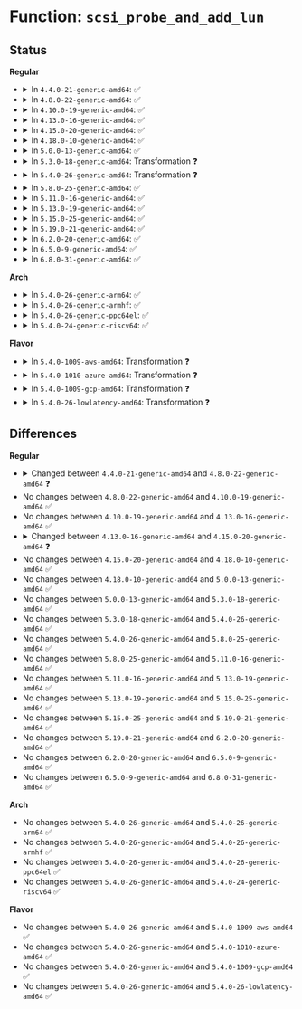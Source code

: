 # Function: <code>scsi_probe_and_add_lun</code>

## Status
<b>Regular</b>
<ul>
<li>
<details>
<summary>In <code>4.4.0-21-generic-amd64</code>: ✅</summary>

```c
int scsi_probe_and_add_lun(struct scsi_target * starget, u64 lun, int * bflagsp, struct scsi_device * * sdevp, int rescan, void * hostdata)
```

```json
{
  "name": "scsi_probe_and_add_lun",
  "collision_type": "Unique Static",
  "inline_type": "No",
  "funcs": [
    {
      "addr": 18446744071584816800,
      "name": "scsi_probe_and_add_lun",
      "external": false,
      "loc": "drivers/scsi/scsi_scan.c:1049",
      "file": "drivers/scsi/scsi_scan.c",
      "inline": "seen, unknown",
      "caller_inline": [],
      "caller_func": [
        "drivers/scsi/scsi_scan.c:scsi_report_lun_scan",
        "drivers/scsi/scsi_scan.c:__scsi_add_device",
        "drivers/scsi/scsi_scan.c:__scsi_scan_target",
        "drivers/scsi/scsi_scan.c:__scsi_scan_target",
        "drivers/scsi/scsi_scan.c:__scsi_scan_target"
      ]
    }
  ],
  "symbols": [
    {
      "addr": 18446744071584816800,
      "name": "scsi_probe_and_add_lun",
      "section": ".text",
      "bind": "STB_LOCAL",
      "size": 3685
    }
  ]
}
```
</details>
</li>
<li>
<details>
<summary>In <code>4.8.0-22-generic-amd64</code>: ✅</summary>

```c
int scsi_probe_and_add_lun(struct scsi_target * starget, u64 lun, int * bflagsp, struct scsi_device * * sdevp, enum scsi_scan_mode rescan, void * hostdata)
```

```json
{
  "name": "scsi_probe_and_add_lun",
  "collision_type": "Unique Static",
  "inline_type": "No",
  "funcs": [
    {
      "addr": 18446744071585178336,
      "name": "scsi_probe_and_add_lun",
      "external": false,
      "loc": "drivers/scsi/scsi_scan.c:1061",
      "file": "drivers/scsi/scsi_scan.c",
      "inline": "seen, unknown",
      "caller_inline": [],
      "caller_func": [
        "drivers/scsi/scsi_scan.c:__scsi_scan_target",
        "drivers/scsi/scsi_scan.c:__scsi_scan_target",
        "drivers/scsi/scsi_scan.c:__scsi_scan_target",
        "drivers/scsi/scsi_scan.c:__scsi_add_device",
        "drivers/scsi/scsi_scan.c:scsi_report_lun_scan"
      ]
    }
  ],
  "symbols": [
    {
      "addr": 18446744071585178336,
      "name": "scsi_probe_and_add_lun",
      "section": ".text",
      "bind": "STB_LOCAL",
      "size": 3733
    }
  ]
}
```
</details>
</li>
<li>
<details>
<summary>In <code>4.10.0-19-generic-amd64</code>: ✅</summary>

```c
int scsi_probe_and_add_lun(struct scsi_target * starget, u64 lun, int * bflagsp, struct scsi_device * * sdevp, enum scsi_scan_mode rescan, void * hostdata)
```

```json
{
  "name": "scsi_probe_and_add_lun",
  "collision_type": "Unique Static",
  "inline_type": "No",
  "funcs": [
    {
      "addr": 18446744071585373120,
      "name": "scsi_probe_and_add_lun",
      "external": false,
      "loc": "drivers/scsi/scsi_scan.c:1059",
      "file": "drivers/scsi/scsi_scan.c",
      "inline": "seen, unknown",
      "caller_inline": [],
      "caller_func": [
        "drivers/scsi/scsi_scan.c:__scsi_scan_target",
        "drivers/scsi/scsi_scan.c:__scsi_scan_target",
        "drivers/scsi/scsi_scan.c:__scsi_scan_target",
        "drivers/scsi/scsi_scan.c:__scsi_add_device",
        "drivers/scsi/scsi_scan.c:scsi_report_lun_scan"
      ]
    }
  ],
  "symbols": [
    {
      "addr": 18446744071585373120,
      "name": "scsi_probe_and_add_lun",
      "section": ".text",
      "bind": "STB_LOCAL",
      "size": 3749
    }
  ]
}
```
</details>
</li>
<li>
<details>
<summary>In <code>4.13.0-16-generic-amd64</code>: ✅</summary>

```c
int scsi_probe_and_add_lun(struct scsi_target * starget, u64 lun, int * bflagsp, struct scsi_device * * sdevp, enum scsi_scan_mode rescan, void * hostdata)
```

```json
{
  "name": "scsi_probe_and_add_lun",
  "collision_type": "Unique Static",
  "inline_type": "No",
  "funcs": [
    {
      "addr": 18446744071585457984,
      "name": "scsi_probe_and_add_lun",
      "external": false,
      "loc": "drivers/scsi/scsi_scan.c:1046",
      "file": "drivers/scsi/scsi_scan.c",
      "inline": "seen, unknown",
      "caller_inline": [],
      "caller_func": [
        "drivers/scsi/scsi_scan.c:__scsi_scan_target",
        "drivers/scsi/scsi_scan.c:__scsi_scan_target",
        "drivers/scsi/scsi_scan.c:__scsi_scan_target",
        "drivers/scsi/scsi_scan.c:__scsi_scan_target",
        "drivers/scsi/scsi_scan.c:__scsi_add_device"
      ]
    }
  ],
  "symbols": [
    {
      "addr": 18446744071585457984,
      "name": "scsi_probe_and_add_lun",
      "section": ".text",
      "bind": "STB_LOCAL",
      "size": 3522
    }
  ]
}
```
</details>
</li>
<li>
<details>
<summary>In <code>4.15.0-20-generic-amd64</code>: ✅</summary>

```c
int scsi_probe_and_add_lun(struct scsi_target * starget, u64 lun, blist_flags_t * bflagsp, struct scsi_device * * sdevp, enum scsi_scan_mode rescan, void * hostdata)
```

```json
{
  "name": "scsi_probe_and_add_lun",
  "collision_type": "Unique Static",
  "inline_type": "No",
  "funcs": [
    {
      "addr": 18446744071585888736,
      "name": "scsi_probe_and_add_lun",
      "external": false,
      "loc": "drivers/scsi/scsi_scan.c:1051",
      "file": "drivers/scsi/scsi_scan.c",
      "inline": "seen, unknown",
      "caller_inline": [],
      "caller_func": [
        "drivers/scsi/scsi_scan.c:__scsi_scan_target",
        "drivers/scsi/scsi_scan.c:__scsi_scan_target",
        "drivers/scsi/scsi_scan.c:__scsi_scan_target",
        "drivers/scsi/scsi_scan.c:__scsi_scan_target",
        "drivers/scsi/scsi_scan.c:__scsi_add_device"
      ]
    }
  ],
  "symbols": [
    {
      "addr": 18446744071585888736,
      "name": "scsi_probe_and_add_lun",
      "section": ".text",
      "bind": "STB_LOCAL",
      "size": 3547
    }
  ]
}
```
</details>
</li>
<li>
<details>
<summary>In <code>4.18.0-10-generic-amd64</code>: ✅</summary>

```c
int scsi_probe_and_add_lun(struct scsi_target * starget, u64 lun, blist_flags_t * bflagsp, struct scsi_device * * sdevp, enum scsi_scan_mode rescan, void * hostdata)
```

```json
{
  "name": "scsi_probe_and_add_lun",
  "collision_type": "Unique Static",
  "inline_type": "No",
  "funcs": [
    {
      "addr": 18446744071586136064,
      "name": "scsi_probe_and_add_lun",
      "external": false,
      "loc": "drivers/scsi/scsi_scan.c:1051",
      "file": "drivers/scsi/scsi_scan.c",
      "inline": "seen, unknown",
      "caller_inline": [],
      "caller_func": [
        "drivers/scsi/scsi_scan.c:__scsi_scan_target",
        "drivers/scsi/scsi_scan.c:__scsi_scan_target",
        "drivers/scsi/scsi_scan.c:__scsi_scan_target",
        "drivers/scsi/scsi_scan.c:__scsi_scan_target",
        "drivers/scsi/scsi_scan.c:__scsi_add_device"
      ]
    }
  ],
  "symbols": [
    {
      "addr": 18446744071586136064,
      "name": "scsi_probe_and_add_lun",
      "section": ".text",
      "bind": "STB_LOCAL",
      "size": 3653
    }
  ]
}
```
</details>
</li>
<li>
<details>
<summary>In <code>5.0.0-13-generic-amd64</code>: ✅</summary>

```c
int scsi_probe_and_add_lun(struct scsi_target * starget, u64 lun, blist_flags_t * bflagsp, struct scsi_device * * sdevp, enum scsi_scan_mode rescan, void * hostdata)
```

```json
{
  "name": "scsi_probe_and_add_lun",
  "collision_type": "Unique Static",
  "inline_type": "No",
  "funcs": [
    {
      "addr": 18446744071586276944,
      "name": "scsi_probe_and_add_lun",
      "external": false,
      "loc": "drivers/scsi/scsi_scan.c:1043",
      "file": "drivers/scsi/scsi_scan.c",
      "inline": "seen, unknown",
      "caller_inline": [],
      "caller_func": [
        "drivers/scsi/scsi_scan.c:__scsi_scan_target",
        "drivers/scsi/scsi_scan.c:__scsi_scan_target",
        "drivers/scsi/scsi_scan.c:__scsi_scan_target",
        "drivers/scsi/scsi_scan.c:__scsi_scan_target",
        "drivers/scsi/scsi_scan.c:__scsi_add_device"
      ]
    }
  ],
  "symbols": [
    {
      "addr": 18446744071586276944,
      "name": "scsi_probe_and_add_lun",
      "section": ".text",
      "bind": "STB_LOCAL",
      "size": 3644
    }
  ]
}
```
</details>
</li>
<li>
<details>
<summary>In <code>5.3.0-18-generic-amd64</code>: Transformation ❓</summary>

```c
int scsi_probe_and_add_lun(struct scsi_target * starget, u64 lun, blist_flags_t * bflagsp, struct scsi_device * * sdevp, enum scsi_scan_mode rescan, void * hostdata)
```

```json
{
  "name": "scsi_probe_and_add_lun",
  "collision_type": "Unique Static",
  "inline_type": "No",
  "funcs": [
    {
      "addr": 0,
      "name": "scsi_probe_and_add_lun",
      "external": false,
      "loc": "drivers/scsi/scsi_scan.c:1043",
      "file": "drivers/scsi/scsi_scan.c",
      "inline": "seen, unknown",
      "caller_inline": [],
      "caller_func": [
        "drivers/scsi/scsi_scan.c:__scsi_scan_target",
        "drivers/scsi/scsi_scan.c:__scsi_scan_target",
        "drivers/scsi/scsi_scan.c:__scsi_scan_target",
        "drivers/scsi/scsi_scan.c:__scsi_add_device",
        "drivers/scsi/scsi_scan.c:scsi_report_lun_scan"
      ]
    }
  ],
  "symbols": [
    {
      "addr": 18446744071586522880,
      "name": "scsi_probe_and_add_lun",
      "section": ".text",
      "bind": "STB_LOCAL",
      "size": 2125
    },
    {
      "addr": 18446744071586529093,
      "name": "scsi_probe_and_add_lun.cold",
      "section": ".text",
      "bind": "STB_LOCAL",
      "size": 44
    }
  ]
}
```
</details>
</li>
<li>
<details>
<summary>In <code>5.4.0-26-generic-amd64</code>: Transformation ❓</summary>

```c
int scsi_probe_and_add_lun(struct scsi_target * starget, u64 lun, blist_flags_t * bflagsp, struct scsi_device * * sdevp, enum scsi_scan_mode rescan, void * hostdata)
```

```json
{
  "name": "scsi_probe_and_add_lun",
  "collision_type": "Unique Static",
  "inline_type": "No",
  "funcs": [
    {
      "addr": 0,
      "name": "scsi_probe_and_add_lun",
      "external": false,
      "loc": "drivers/scsi/scsi_scan.c:1043",
      "file": "drivers/scsi/scsi_scan.c",
      "inline": "seen, unknown",
      "caller_inline": [],
      "caller_func": [
        "drivers/scsi/scsi_scan.c:__scsi_scan_target",
        "drivers/scsi/scsi_scan.c:__scsi_scan_target",
        "drivers/scsi/scsi_scan.c:__scsi_scan_target",
        "drivers/scsi/scsi_scan.c:__scsi_add_device",
        "drivers/scsi/scsi_scan.c:scsi_report_lun_scan"
      ]
    }
  ],
  "symbols": [
    {
      "addr": 18446744071586670976,
      "name": "scsi_probe_and_add_lun",
      "section": ".text",
      "bind": "STB_LOCAL",
      "size": 2125
    },
    {
      "addr": 18446744071586677189,
      "name": "scsi_probe_and_add_lun.cold",
      "section": ".text",
      "bind": "STB_LOCAL",
      "size": 44
    }
  ]
}
```
</details>
</li>
<li>
<details>
<summary>In <code>5.8.0-25-generic-amd64</code>: ✅</summary>

```c
int scsi_probe_and_add_lun(struct scsi_target * starget, u64 lun, blist_flags_t * bflagsp, struct scsi_device * * sdevp, enum scsi_scan_mode rescan, void * hostdata)
```

```json
{
  "name": "scsi_probe_and_add_lun",
  "collision_type": "Unique Static",
  "inline_type": "No",
  "funcs": [
    {
      "addr": 18446744071587470448,
      "name": "scsi_probe_and_add_lun",
      "external": false,
      "loc": "drivers/scsi/scsi_scan.c:1042",
      "file": "drivers/scsi/scsi_scan.c",
      "inline": "seen, unknown",
      "caller_inline": [],
      "caller_func": [
        "drivers/scsi/scsi_scan.c:__scsi_scan_target",
        "drivers/scsi/scsi_scan.c:__scsi_scan_target",
        "drivers/scsi/scsi_scan.c:__scsi_scan_target",
        "drivers/scsi/scsi_scan.c:__scsi_add_device",
        "drivers/scsi/scsi_scan.c:scsi_report_lun_scan"
      ]
    }
  ],
  "symbols": [
    {
      "addr": 18446744071587470448,
      "name": "scsi_probe_and_add_lun",
      "section": ".text",
      "bind": "STB_LOCAL",
      "size": 1136
    }
  ]
}
```
</details>
</li>
<li>
<details>
<summary>In <code>5.11.0-16-generic-amd64</code>: ✅</summary>

```c
int scsi_probe_and_add_lun(struct scsi_target * starget, u64 lun, blist_flags_t * bflagsp, struct scsi_device * * sdevp, enum scsi_scan_mode rescan, void * hostdata)
```

```json
{
  "name": "scsi_probe_and_add_lun",
  "collision_type": "Unique Static",
  "inline_type": "No",
  "funcs": [
    {
      "addr": 18446744071587538480,
      "name": "scsi_probe_and_add_lun",
      "external": false,
      "loc": "drivers/scsi/scsi_scan.c:1042",
      "file": "drivers/scsi/scsi_scan.c",
      "inline": "seen, unknown",
      "caller_inline": [],
      "caller_func": [
        "drivers/scsi/scsi_scan.c:__scsi_scan_target",
        "drivers/scsi/scsi_scan.c:__scsi_scan_target",
        "drivers/scsi/scsi_scan.c:__scsi_scan_target",
        "drivers/scsi/scsi_scan.c:__scsi_add_device",
        "drivers/scsi/scsi_scan.c:scsi_report_lun_scan"
      ]
    }
  ],
  "symbols": [
    {
      "addr": 18446744071587538480,
      "name": "scsi_probe_and_add_lun",
      "section": ".text",
      "bind": "STB_LOCAL",
      "size": 1136
    }
  ]
}
```
</details>
</li>
<li>
<details>
<summary>In <code>5.13.0-19-generic-amd64</code>: ✅</summary>

```c
int scsi_probe_and_add_lun(struct scsi_target * starget, u64 lun, blist_flags_t * bflagsp, struct scsi_device * * sdevp, enum scsi_scan_mode rescan, void * hostdata)
```

```json
{
  "name": "scsi_probe_and_add_lun",
  "collision_type": "Unique Static",
  "inline_type": "No",
  "funcs": [
    {
      "addr": 18446744071587420624,
      "name": "scsi_probe_and_add_lun",
      "external": false,
      "loc": "drivers/scsi/scsi_scan.c:1062",
      "file": "drivers/scsi/scsi_scan.c",
      "inline": "seen, unknown",
      "caller_inline": [],
      "caller_func": [
        "drivers/scsi/scsi_scan.c:__scsi_scan_target",
        "drivers/scsi/scsi_scan.c:__scsi_scan_target",
        "drivers/scsi/scsi_scan.c:__scsi_scan_target",
        "drivers/scsi/scsi_scan.c:__scsi_add_device",
        "drivers/scsi/scsi_scan.c:scsi_report_lun_scan"
      ]
    }
  ],
  "symbols": [
    {
      "addr": 18446744071587420624,
      "name": "scsi_probe_and_add_lun",
      "section": ".text",
      "bind": "STB_LOCAL",
      "size": 1079
    }
  ]
}
```
</details>
</li>
<li>
<details>
<summary>In <code>5.15.0-25-generic-amd64</code>: ✅</summary>

```c
int scsi_probe_and_add_lun(struct scsi_target * starget, u64 lun, blist_flags_t * bflagsp, struct scsi_device * * sdevp, enum scsi_scan_mode rescan, void * hostdata)
```

```json
{
  "name": "scsi_probe_and_add_lun",
  "collision_type": "Unique Static",
  "inline_type": "No",
  "funcs": [
    {
      "addr": 18446744071587993504,
      "name": "scsi_probe_and_add_lun",
      "external": false,
      "loc": "drivers/scsi/scsi_scan.c:1071",
      "file": "drivers/scsi/scsi_scan.c",
      "inline": "seen, unknown",
      "caller_inline": [],
      "caller_func": [
        "drivers/scsi/scsi_scan.c:__scsi_scan_target",
        "drivers/scsi/scsi_scan.c:__scsi_scan_target",
        "drivers/scsi/scsi_scan.c:__scsi_scan_target",
        "drivers/scsi/scsi_scan.c:__scsi_add_device",
        "drivers/scsi/scsi_scan.c:scsi_report_lun_scan"
      ]
    }
  ],
  "symbols": [
    {
      "addr": 18446744071587993504,
      "name": "scsi_probe_and_add_lun",
      "section": ".text",
      "bind": "STB_LOCAL",
      "size": 1079
    }
  ]
}
```
</details>
</li>
<li>
<details>
<summary>In <code>5.19.0-21-generic-amd64</code>: ✅</summary>

```c
int scsi_probe_and_add_lun(struct scsi_target * starget, u64 lun, blist_flags_t * bflagsp, struct scsi_device * * sdevp, enum scsi_scan_mode rescan, void * hostdata)
```

```json
{
  "name": "scsi_probe_and_add_lun",
  "collision_type": "Unique Static",
  "inline_type": "No",
  "funcs": [
    {
      "addr": 18446744071589351664,
      "name": "scsi_probe_and_add_lun",
      "external": false,
      "loc": "drivers/scsi/scsi_scan.c:1147",
      "file": "drivers/scsi/scsi_scan.c",
      "inline": "seen, unknown",
      "caller_inline": [],
      "caller_func": [
        "drivers/scsi/scsi_scan.c:__scsi_scan_target",
        "drivers/scsi/scsi_scan.c:__scsi_scan_target",
        "drivers/scsi/scsi_scan.c:__scsi_scan_target",
        "drivers/scsi/scsi_scan.c:__scsi_add_device",
        "drivers/scsi/scsi_scan.c:scsi_report_lun_scan"
      ]
    }
  ],
  "symbols": [
    {
      "addr": 18446744071589351664,
      "name": "scsi_probe_and_add_lun",
      "section": ".text",
      "bind": "STB_LOCAL",
      "size": 1115
    }
  ]
}
```
</details>
</li>
<li>
<details>
<summary>In <code>6.2.0-20-generic-amd64</code>: ✅</summary>

```c
int scsi_probe_and_add_lun(struct scsi_target * starget, u64 lun, blist_flags_t * bflagsp, struct scsi_device * * sdevp, enum scsi_scan_mode rescan, void * hostdata)
```

```json
{
  "name": "scsi_probe_and_add_lun",
  "collision_type": "Unique Static",
  "inline_type": "No",
  "funcs": [
    {
      "addr": 18446744071590919648,
      "name": "scsi_probe_and_add_lun",
      "external": false,
      "loc": "drivers/scsi/scsi_scan.c:1147",
      "file": "drivers/scsi/scsi_scan.c",
      "inline": "seen, unknown",
      "caller_inline": [],
      "caller_func": [
        "drivers/scsi/scsi_scan.c:__scsi_scan_target",
        "drivers/scsi/scsi_scan.c:__scsi_scan_target",
        "drivers/scsi/scsi_scan.c:__scsi_scan_target",
        "drivers/scsi/scsi_scan.c:__scsi_add_device",
        "drivers/scsi/scsi_scan.c:scsi_report_lun_scan"
      ]
    }
  ],
  "symbols": [
    {
      "addr": 18446744071590919648,
      "name": "scsi_probe_and_add_lun",
      "section": ".text",
      "bind": "STB_LOCAL",
      "size": 1105
    }
  ]
}
```
</details>
</li>
<li>
<details>
<summary>In <code>6.5.0-9-generic-amd64</code>: ✅</summary>

```c
int scsi_probe_and_add_lun(struct scsi_target * starget, u64 lun, blist_flags_t * bflagsp, struct scsi_device * * sdevp, enum scsi_scan_mode rescan, void * hostdata)
```

```json
{
  "name": "scsi_probe_and_add_lun",
  "collision_type": "Unique Static",
  "inline_type": "No",
  "funcs": [
    {
      "addr": 18446744071591263040,
      "name": "scsi_probe_and_add_lun",
      "external": false,
      "loc": "drivers/scsi/scsi_scan.c:1154",
      "file": "drivers/scsi/scsi_scan.c",
      "inline": "seen, unknown",
      "caller_inline": [],
      "caller_func": [
        "drivers/scsi/scsi_scan.c:__scsi_scan_target",
        "drivers/scsi/scsi_scan.c:__scsi_scan_target",
        "drivers/scsi/scsi_scan.c:__scsi_scan_target",
        "drivers/scsi/scsi_scan.c:__scsi_add_device",
        "drivers/scsi/scsi_scan.c:scsi_report_lun_scan"
      ]
    }
  ],
  "symbols": [
    {
      "addr": 18446744071591263040,
      "name": "scsi_probe_and_add_lun",
      "section": ".text",
      "bind": "STB_LOCAL",
      "size": 1099
    }
  ]
}
```
</details>
</li>
<li>
<details>
<summary>In <code>6.8.0-31-generic-amd64</code>: ✅</summary>

```c
int scsi_probe_and_add_lun(struct scsi_target * starget, u64 lun, blist_flags_t * bflagsp, struct scsi_device * * sdevp, enum scsi_scan_mode rescan, void * hostdata)
```

```json
{
  "name": "scsi_probe_and_add_lun",
  "collision_type": "Unique Static",
  "inline_type": "No",
  "funcs": [
    {
      "addr": 18446744071591610336,
      "name": "scsi_probe_and_add_lun",
      "external": false,
      "loc": "drivers/scsi/scsi_scan.c:1154",
      "file": "drivers/scsi/scsi_scan.c",
      "inline": "seen, unknown",
      "caller_inline": [],
      "caller_func": [
        "drivers/scsi/scsi_scan.c:__scsi_scan_target",
        "drivers/scsi/scsi_scan.c:__scsi_scan_target",
        "drivers/scsi/scsi_scan.c:__scsi_scan_target",
        "drivers/scsi/scsi_scan.c:__scsi_add_device",
        "drivers/scsi/scsi_scan.c:scsi_report_lun_scan"
      ]
    }
  ],
  "symbols": [
    {
      "addr": 18446744071591610336,
      "name": "scsi_probe_and_add_lun",
      "section": ".text",
      "bind": "STB_LOCAL",
      "size": 1146
    }
  ]
}
```
</details>
</li>
</ul>
<b>Arch</b>
<ul>
<li>
<details>
<summary>In <code>5.4.0-26-generic-arm64</code>: ✅</summary>

```c
int scsi_probe_and_add_lun(struct scsi_target * starget, u64 lun, blist_flags_t * bflagsp, struct scsi_device * * sdevp, enum scsi_scan_mode rescan, void * hostdata)
```

```json
{
  "name": "scsi_probe_and_add_lun",
  "collision_type": "Unique Static",
  "inline_type": "No",
  "funcs": [
    {
      "addr": 18446603336499571840,
      "name": "scsi_probe_and_add_lun",
      "external": false,
      "loc": "drivers/scsi/scsi_scan.c:1043",
      "file": "drivers/scsi/scsi_scan.c",
      "inline": "seen, unknown",
      "caller_inline": [],
      "caller_func": [
        "drivers/scsi/scsi_scan.c:__scsi_scan_target",
        "drivers/scsi/scsi_scan.c:__scsi_scan_target",
        "drivers/scsi/scsi_scan.c:__scsi_scan_target",
        "drivers/scsi/scsi_scan.c:__scsi_add_device",
        "drivers/scsi/scsi_scan.c:scsi_report_lun_scan"
      ]
    }
  ],
  "symbols": [
    {
      "addr": 18446603336499571840,
      "name": "scsi_probe_and_add_lun",
      "section": ".text",
      "bind": "STB_LOCAL",
      "size": 2188
    }
  ]
}
```
</details>
</li>
<li>
<details>
<summary>In <code>5.4.0-26-generic-armhf</code>: ✅</summary>

```c
int scsi_probe_and_add_lun(struct scsi_target * starget, u64 lun, blist_flags_t * bflagsp, struct scsi_device * * sdevp, enum scsi_scan_mode rescan, void * hostdata)
```

```json
{
  "name": "scsi_probe_and_add_lun",
  "collision_type": "Unique Static",
  "inline_type": "No",
  "funcs": [
    {
      "addr": 3232034316,
      "name": "scsi_probe_and_add_lun",
      "external": false,
      "loc": "drivers/scsi/scsi_scan.c:1043",
      "file": "drivers/scsi/scsi_scan.c",
      "inline": "seen, unknown",
      "caller_inline": [],
      "caller_func": [
        "drivers/scsi/scsi_scan.c:__scsi_scan_target",
        "drivers/scsi/scsi_scan.c:__scsi_scan_target",
        "drivers/scsi/scsi_scan.c:__scsi_scan_target",
        "drivers/scsi/scsi_scan.c:__scsi_add_device",
        "drivers/scsi/scsi_scan.c:scsi_report_lun_scan"
      ]
    }
  ],
  "symbols": [
    {
      "addr": 3232034316,
      "name": "scsi_probe_and_add_lun",
      "section": ".text",
      "bind": "STB_LOCAL",
      "size": 1232
    }
  ]
}
```
</details>
</li>
<li>
<details>
<summary>In <code>5.4.0-26-generic-ppc64el</code>: ✅</summary>

```c
int scsi_probe_and_add_lun(struct scsi_target * starget, u64 lun, blist_flags_t * bflagsp, struct scsi_device * * sdevp, enum scsi_scan_mode rescan, void * hostdata)
```

```json
{
  "name": "scsi_probe_and_add_lun",
  "collision_type": "Unique Static",
  "inline_type": "No",
  "funcs": [
    {
      "addr": 13835058055292869472,
      "name": "scsi_probe_and_add_lun",
      "external": false,
      "loc": "drivers/scsi/scsi_scan.c:1043",
      "file": "drivers/scsi/scsi_scan.c",
      "inline": "seen, unknown",
      "caller_inline": [],
      "caller_func": [
        "drivers/scsi/scsi_scan.c:__scsi_scan_target",
        "drivers/scsi/scsi_scan.c:__scsi_scan_target",
        "drivers/scsi/scsi_scan.c:__scsi_scan_target",
        "drivers/scsi/scsi_scan.c:__scsi_add_device",
        "drivers/scsi/scsi_scan.c:scsi_report_lun_scan"
      ]
    }
  ],
  "symbols": [
    {
      "addr": 13835058055292869472,
      "name": "scsi_probe_and_add_lun",
      "section": ".text",
      "bind": "STB_LOCAL",
      "size": 3004
    }
  ]
}
```
</details>
</li>
<li>
<details>
<summary>In <code>5.4.0-24-generic-riscv64</code>: ✅</summary>

```c
int scsi_probe_and_add_lun(struct scsi_target * starget, u64 lun, blist_flags_t * bflagsp, struct scsi_device * * sdevp, enum scsi_scan_mode rescan, void * hostdata)
```

```json
{
  "name": "scsi_probe_and_add_lun",
  "collision_type": "Unique Static",
  "inline_type": "No",
  "funcs": [
    {
      "addr": 18446743936276766192,
      "name": "scsi_probe_and_add_lun",
      "external": false,
      "loc": "drivers/scsi/scsi_scan.c:1043",
      "file": "drivers/scsi/scsi_scan.c",
      "inline": "seen, unknown",
      "caller_inline": [],
      "caller_func": [
        "drivers/scsi/scsi_scan.c:__scsi_scan_target",
        "drivers/scsi/scsi_scan.c:__scsi_scan_target",
        "drivers/scsi/scsi_scan.c:__scsi_scan_target",
        "drivers/scsi/scsi_scan.c:__scsi_add_device",
        "drivers/scsi/scsi_scan.c:scsi_report_lun_scan"
      ]
    }
  ],
  "symbols": [
    {
      "addr": 18446743936276766192,
      "name": "scsi_probe_and_add_lun",
      "section": ".text",
      "bind": "STB_LOCAL",
      "size": 1932
    }
  ]
}
```
</details>
</li>
</ul>
<b>Flavor</b>
<ul>
<li>
<details>
<summary>In <code>5.4.0-1009-aws-amd64</code>: Transformation ❓</summary>

```c
int scsi_probe_and_add_lun(struct scsi_target * starget, u64 lun, blist_flags_t * bflagsp, struct scsi_device * * sdevp, enum scsi_scan_mode rescan, void * hostdata)
```

```json
{
  "name": "scsi_probe_and_add_lun",
  "collision_type": "Unique Static",
  "inline_type": "No",
  "funcs": [
    {
      "addr": 0,
      "name": "scsi_probe_and_add_lun",
      "external": false,
      "loc": "drivers/scsi/scsi_scan.c:1043",
      "file": "drivers/scsi/scsi_scan.c",
      "inline": "seen, unknown",
      "caller_inline": [],
      "caller_func": [
        "drivers/scsi/scsi_scan.c:__scsi_scan_target",
        "drivers/scsi/scsi_scan.c:__scsi_scan_target",
        "drivers/scsi/scsi_scan.c:__scsi_scan_target",
        "drivers/scsi/scsi_scan.c:__scsi_add_device",
        "drivers/scsi/scsi_scan.c:scsi_report_lun_scan"
      ]
    }
  ],
  "symbols": [
    {
      "addr": 18446744071586361456,
      "name": "scsi_probe_and_add_lun",
      "section": ".text",
      "bind": "STB_LOCAL",
      "size": 2125
    },
    {
      "addr": 18446744071586367669,
      "name": "scsi_probe_and_add_lun.cold",
      "section": ".text",
      "bind": "STB_LOCAL",
      "size": 44
    }
  ]
}
```
</details>
</li>
<li>
<details>
<summary>In <code>5.4.0-1010-azure-amd64</code>: Transformation ❓</summary>

```c
int scsi_probe_and_add_lun(struct scsi_target * starget, u64 lun, blist_flags_t * bflagsp, struct scsi_device * * sdevp, enum scsi_scan_mode rescan, void * hostdata)
```

```json
{
  "name": "scsi_probe_and_add_lun",
  "collision_type": "Unique Static",
  "inline_type": "No",
  "funcs": [
    {
      "addr": 0,
      "name": "scsi_probe_and_add_lun",
      "external": false,
      "loc": "drivers/scsi/scsi_scan.c:1043",
      "file": "drivers/scsi/scsi_scan.c",
      "inline": "seen, unknown",
      "caller_inline": [],
      "caller_func": [
        "drivers/scsi/scsi_scan.c:__scsi_scan_target",
        "drivers/scsi/scsi_scan.c:__scsi_scan_target",
        "drivers/scsi/scsi_scan.c:__scsi_scan_target",
        "drivers/scsi/scsi_scan.c:__scsi_add_device",
        "drivers/scsi/scsi_scan.c:scsi_report_lun_scan"
      ]
    }
  ],
  "symbols": [
    {
      "addr": 18446744071586202768,
      "name": "scsi_probe_and_add_lun",
      "section": ".text",
      "bind": "STB_LOCAL",
      "size": 2125
    },
    {
      "addr": 18446744071586208981,
      "name": "scsi_probe_and_add_lun.cold",
      "section": ".text",
      "bind": "STB_LOCAL",
      "size": 44
    }
  ]
}
```
</details>
</li>
<li>
<details>
<summary>In <code>5.4.0-1009-gcp-amd64</code>: Transformation ❓</summary>

```c
int scsi_probe_and_add_lun(struct scsi_target * starget, u64 lun, blist_flags_t * bflagsp, struct scsi_device * * sdevp, enum scsi_scan_mode rescan, void * hostdata)
```

```json
{
  "name": "scsi_probe_and_add_lun",
  "collision_type": "Unique Static",
  "inline_type": "No",
  "funcs": [
    {
      "addr": 0,
      "name": "scsi_probe_and_add_lun",
      "external": false,
      "loc": "drivers/scsi/scsi_scan.c:1043",
      "file": "drivers/scsi/scsi_scan.c",
      "inline": "seen, unknown",
      "caller_inline": [],
      "caller_func": [
        "drivers/scsi/scsi_scan.c:__scsi_scan_target",
        "drivers/scsi/scsi_scan.c:__scsi_scan_target",
        "drivers/scsi/scsi_scan.c:__scsi_scan_target",
        "drivers/scsi/scsi_scan.c:__scsi_add_device",
        "drivers/scsi/scsi_scan.c:scsi_report_lun_scan"
      ]
    }
  ],
  "symbols": [
    {
      "addr": 18446744071586618944,
      "name": "scsi_probe_and_add_lun",
      "section": ".text",
      "bind": "STB_LOCAL",
      "size": 2125
    },
    {
      "addr": 18446744071586625157,
      "name": "scsi_probe_and_add_lun.cold",
      "section": ".text",
      "bind": "STB_LOCAL",
      "size": 44
    }
  ]
}
```
</details>
</li>
<li>
<details>
<summary>In <code>5.4.0-26-lowlatency-amd64</code>: Transformation ❓</summary>

```c
int scsi_probe_and_add_lun(struct scsi_target * starget, u64 lun, blist_flags_t * bflagsp, struct scsi_device * * sdevp, enum scsi_scan_mode rescan, void * hostdata)
```

```json
{
  "name": "scsi_probe_and_add_lun",
  "collision_type": "Unique Static",
  "inline_type": "No",
  "funcs": [
    {
      "addr": 0,
      "name": "scsi_probe_and_add_lun",
      "external": false,
      "loc": "drivers/scsi/scsi_scan.c:1043",
      "file": "drivers/scsi/scsi_scan.c",
      "inline": "seen, unknown",
      "caller_inline": [],
      "caller_func": [
        "drivers/scsi/scsi_scan.c:__scsi_scan_target",
        "drivers/scsi/scsi_scan.c:__scsi_scan_target",
        "drivers/scsi/scsi_scan.c:__scsi_scan_target",
        "drivers/scsi/scsi_scan.c:__scsi_add_device",
        "drivers/scsi/scsi_scan.c:scsi_report_lun_scan"
      ]
    }
  ],
  "symbols": [
    {
      "addr": 18446744071586731408,
      "name": "scsi_probe_and_add_lun",
      "section": ".text",
      "bind": "STB_LOCAL",
      "size": 2127
    },
    {
      "addr": 18446744071586737605,
      "name": "scsi_probe_and_add_lun.cold",
      "section": ".text",
      "bind": "STB_LOCAL",
      "size": 44
    }
  ]
}
```
</details>
</li>
</ul>

## Differences
<b>Regular</b>
<ul>
<li>
<details>
<summary>Changed between <code>4.4.0-21-generic-amd64</code> and <code>4.8.0-22-generic-amd64</code> ❓</summary>
<ul>
<li>
<b>Param type changed. </b>
<code>int rescan</code> ➡️ <code>enum scsi_scan_mode rescan</code>
</li>
</ul>
</details>
</li>
<li>
No changes between <code>4.8.0-22-generic-amd64</code> and <code>4.10.0-19-generic-amd64</code> ✅
</li>
<li>
No changes between <code>4.10.0-19-generic-amd64</code> and <code>4.13.0-16-generic-amd64</code> ✅
</li>
<li>
<details>
<summary>Changed between <code>4.13.0-16-generic-amd64</code> and <code>4.15.0-20-generic-amd64</code> ❓</summary>
<ul>
<li>
<b>Param type changed. </b>
<code>int * bflagsp</code> ➡️ <code>blist_flags_t * bflagsp</code>
</li>
</ul>
</details>
</li>
<li>
No changes between <code>4.15.0-20-generic-amd64</code> and <code>4.18.0-10-generic-amd64</code> ✅
</li>
<li>
No changes between <code>4.18.0-10-generic-amd64</code> and <code>5.0.0-13-generic-amd64</code> ✅
</li>
<li>
No changes between <code>5.0.0-13-generic-amd64</code> and <code>5.3.0-18-generic-amd64</code> ✅
</li>
<li>
No changes between <code>5.3.0-18-generic-amd64</code> and <code>5.4.0-26-generic-amd64</code> ✅
</li>
<li>
No changes between <code>5.4.0-26-generic-amd64</code> and <code>5.8.0-25-generic-amd64</code> ✅
</li>
<li>
No changes between <code>5.8.0-25-generic-amd64</code> and <code>5.11.0-16-generic-amd64</code> ✅
</li>
<li>
No changes between <code>5.11.0-16-generic-amd64</code> and <code>5.13.0-19-generic-amd64</code> ✅
</li>
<li>
No changes between <code>5.13.0-19-generic-amd64</code> and <code>5.15.0-25-generic-amd64</code> ✅
</li>
<li>
No changes between <code>5.15.0-25-generic-amd64</code> and <code>5.19.0-21-generic-amd64</code> ✅
</li>
<li>
No changes between <code>5.19.0-21-generic-amd64</code> and <code>6.2.0-20-generic-amd64</code> ✅
</li>
<li>
No changes between <code>6.2.0-20-generic-amd64</code> and <code>6.5.0-9-generic-amd64</code> ✅
</li>
<li>
No changes between <code>6.5.0-9-generic-amd64</code> and <code>6.8.0-31-generic-amd64</code> ✅
</li>
</ul>
<b>Arch</b>
<ul>
<li>
No changes between <code>5.4.0-26-generic-amd64</code> and <code>5.4.0-26-generic-arm64</code> ✅
</li>
<li>
No changes between <code>5.4.0-26-generic-amd64</code> and <code>5.4.0-26-generic-armhf</code> ✅
</li>
<li>
No changes between <code>5.4.0-26-generic-amd64</code> and <code>5.4.0-26-generic-ppc64el</code> ✅
</li>
<li>
No changes between <code>5.4.0-26-generic-amd64</code> and <code>5.4.0-24-generic-riscv64</code> ✅
</li>
</ul>
<b>Flavor</b>
<ul>
<li>
No changes between <code>5.4.0-26-generic-amd64</code> and <code>5.4.0-1009-aws-amd64</code> ✅
</li>
<li>
No changes between <code>5.4.0-26-generic-amd64</code> and <code>5.4.0-1010-azure-amd64</code> ✅
</li>
<li>
No changes between <code>5.4.0-26-generic-amd64</code> and <code>5.4.0-1009-gcp-amd64</code> ✅
</li>
<li>
No changes between <code>5.4.0-26-generic-amd64</code> and <code>5.4.0-26-lowlatency-amd64</code> ✅
</li>
</ul>
